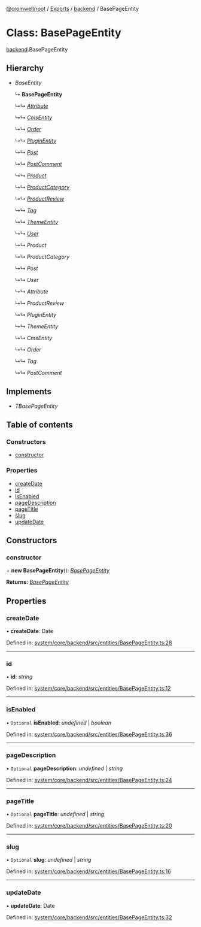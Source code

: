 [@cromwell/root](../README.md) / [Exports](../modules.md) / [backend](../modules/backend.md) / BasePageEntity

# Class: BasePageEntity

[backend](../modules/backend.md).BasePageEntity

## Hierarchy

* *BaseEntity*

  ↳ **BasePageEntity**

  ↳↳ [*Attribute*](backend.attribute.md)

  ↳↳ [*CmsEntity*](backend.cmsentity.md)

  ↳↳ [*Order*](backend.order.md)

  ↳↳ [*PluginEntity*](backend.pluginentity.md)

  ↳↳ [*Post*](backend.post.md)

  ↳↳ [*PostComment*](backend.postcomment.md)

  ↳↳ [*Product*](backend.product.md)

  ↳↳ [*ProductCategory*](backend.productcategory.md)

  ↳↳ [*ProductReview*](backend.productreview.md)

  ↳↳ [*Tag*](backend.tag.md)

  ↳↳ [*ThemeEntity*](backend.themeentity.md)

  ↳↳ [*User*](backend.user.md)

  ↳↳ *Product*

  ↳↳ *ProductCategory*

  ↳↳ *Post*

  ↳↳ *User*

  ↳↳ *Attribute*

  ↳↳ *ProductReview*

  ↳↳ *PluginEntity*

  ↳↳ *ThemeEntity*

  ↳↳ *CmsEntity*

  ↳↳ *Order*

  ↳↳ *Tag*

  ↳↳ *PostComment*

## Implements

* *TBasePageEntity*

## Table of contents

### Constructors

- [constructor](backend.basepageentity.md#constructor)

### Properties

- [createDate](backend.basepageentity.md#createdate)
- [id](backend.basepageentity.md#id)
- [isEnabled](backend.basepageentity.md#isenabled)
- [pageDescription](backend.basepageentity.md#pagedescription)
- [pageTitle](backend.basepageentity.md#pagetitle)
- [slug](backend.basepageentity.md#slug)
- [updateDate](backend.basepageentity.md#updatedate)

## Constructors

### constructor

\+ **new BasePageEntity**(): [*BasePageEntity*](backend.basepageentity.md)

**Returns:** [*BasePageEntity*](backend.basepageentity.md)

## Properties

### createDate

• **createDate**: Date

Defined in: [system/core/backend/src/entities/BasePageEntity.ts:28](https://github.com/CromwellCMS/Cromwell/blob/8568c07/system/core/backend/src/entities/BasePageEntity.ts#L28)

___

### id

• **id**: *string*

Defined in: [system/core/backend/src/entities/BasePageEntity.ts:12](https://github.com/CromwellCMS/Cromwell/blob/8568c07/system/core/backend/src/entities/BasePageEntity.ts#L12)

___

### isEnabled

• `Optional` **isEnabled**: *undefined* \| *boolean*

Defined in: [system/core/backend/src/entities/BasePageEntity.ts:36](https://github.com/CromwellCMS/Cromwell/blob/8568c07/system/core/backend/src/entities/BasePageEntity.ts#L36)

___

### pageDescription

• `Optional` **pageDescription**: *undefined* \| *string*

Defined in: [system/core/backend/src/entities/BasePageEntity.ts:24](https://github.com/CromwellCMS/Cromwell/blob/8568c07/system/core/backend/src/entities/BasePageEntity.ts#L24)

___

### pageTitle

• `Optional` **pageTitle**: *undefined* \| *string*

Defined in: [system/core/backend/src/entities/BasePageEntity.ts:20](https://github.com/CromwellCMS/Cromwell/blob/8568c07/system/core/backend/src/entities/BasePageEntity.ts#L20)

___

### slug

• `Optional` **slug**: *undefined* \| *string*

Defined in: [system/core/backend/src/entities/BasePageEntity.ts:16](https://github.com/CromwellCMS/Cromwell/blob/8568c07/system/core/backend/src/entities/BasePageEntity.ts#L16)

___

### updateDate

• **updateDate**: Date

Defined in: [system/core/backend/src/entities/BasePageEntity.ts:32](https://github.com/CromwellCMS/Cromwell/blob/8568c07/system/core/backend/src/entities/BasePageEntity.ts#L32)
